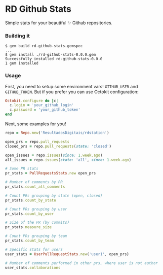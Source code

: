 RD Github Stats
===============

Simple stats for your beautiful :sparkles: Github repositories.

### Building it

```shell
$ gem build rd-github-stats.gemspec
...
$ gem install ./rd-github-stats-0.0.0.gem
Successfully installed rd-github-stats-0.0.0
1 gem installed
```

### Usage

First, you need to setup some environment vars! `GITHUB_USER` and `GITHUB_TOKEN`.
But if you prefer you can use Octokit configuration:

```ruby
Octokit.configure do |c|
  c.login = 'your_github_login'
  c.password = 'your_github_token'
end
```

Next, some examples for you!

```ruby
repo = Repo.new('ResultadosDigitais/rdstation')

open_prs = repo.pull_requests
closed_prs = repo.pull_requests(state: 'closed')

open_issues = repo.issues(since: 1.week.ago)
all_issues = repo.issues(state: 'all', since: 1.week.ago)

# Some PR stats
pr_stats = PullRequestsStats.new open_prs

# Number of comments by PR
pr_stats.count_all_comments

# Count PRs grouping by state (open, closed)
pr_stats.count_by_state

# Count PRs grouping by user
pr_stats.count_by_user

# Size of the PR (by commits)
pr_stats.measure_size

# Count PRs grouping by team
pr_stats.count_by_team

# Specific stats for users
user_stats = UserPullRequestStats.new('user1', open_prs)

# Number of comments performed in other prs, where user is not author
user_stats.collaborations
```
